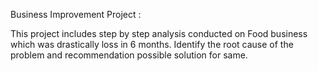 Business Improvement Project :


This project includes step by step analysis conducted on Food business which was drastically loss in 6 months.
Identify the root cause of the problem and recommendation possible solution for same.
